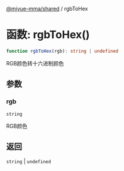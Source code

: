 [@miyue-mma/shared](../index.md) / rgbToHex

# 函数: rgbToHex()

```ts
function rgbToHex(rgb): string | undefined
```

RGB颜色转十六进制颜色

## 参数

### rgb

`string`

RGB颜色

## 返回

`string` \| `undefined`
